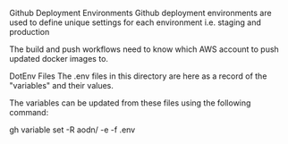 Github Deployment Environments
Github deployment environments are used to define unique settings for each environment i.e. staging and production

The build and push workflows need to know which AWS account to push updated docker images to.

DotEnv Files
The .env files in this directory are here as a record of the "variables" and their values.

The variables can be updated from these files using the following command:

gh variable set -R aodn/<repo name> -e <environment name> -f <environment>.env